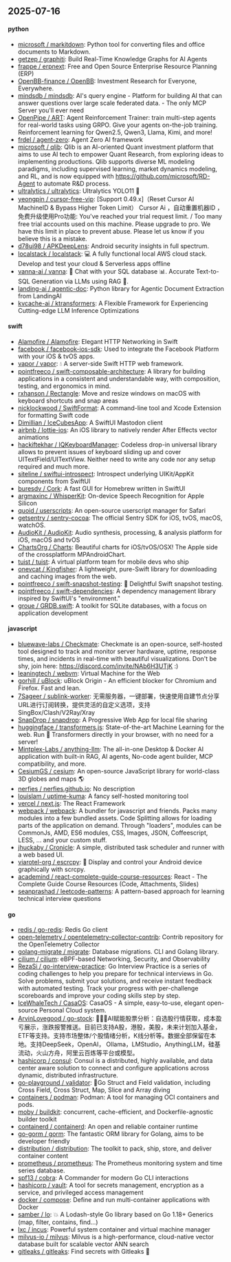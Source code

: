 ## 2025-07-16

#### python
* [microsoft / markitdown](https://github.com/microsoft/markitdown): Python tool for converting files and office documents to Markdown.
* [getzep / graphiti](https://github.com/getzep/graphiti): Build Real-Time Knowledge Graphs for AI Agents
* [frappe / erpnext](https://github.com/frappe/erpnext): Free and Open Source Enterprise Resource Planning (ERP)
* [OpenBB-finance / OpenBB](https://github.com/OpenBB-finance/OpenBB): Investment Research for Everyone, Everywhere.
* [mindsdb / mindsdb](https://github.com/mindsdb/mindsdb): AI's query engine - Platform for building AI that can answer questions over large scale federated data. - The only MCP Server you'll ever need
* [OpenPipe / ART](https://github.com/OpenPipe/ART): Agent Reinforcement Trainer: train multi-step agents for real-world tasks using GRPO. Give your agents on-the-job training. Reinforcement learning for Qwen2.5, Qwen3, Llama, Kimi, and more!
* [frdel / agent-zero](https://github.com/frdel/agent-zero): Agent Zero AI framework
* [microsoft / qlib](https://github.com/microsoft/qlib): Qlib is an AI-oriented Quant investment platform that aims to use AI tech to empower Quant Research, from exploring ideas to implementing productions. Qlib supports diverse ML modeling paradigms, including supervised learning, market dynamics modeling, and RL, and is now equipped with https://github.com/microsoft/RD-Agent to automate R&D process.
* [ultralytics / ultralytics](https://github.com/ultralytics/ultralytics): Ultralytics YOLO11 🚀
* [yeongpin / cursor-free-vip](https://github.com/yeongpin/cursor-free-vip): [Support 0.49.x]（Reset Cursor AI MachineID & Bypass Higher Token Limit） Cursor Ai ，自动重置机器ID ， 免费升级使用Pro功能: You've reached your trial request limit. / Too many free trial accounts used on this machine. Please upgrade to pro. We have this limit in place to prevent abuse. Please let us know if you believe this is a mistake.
* [d78ui98 / APKDeepLens](https://github.com/d78ui98/APKDeepLens): Android security insights in full spectrum.
* [localstack / localstack](https://github.com/localstack/localstack): 💻 A fully functional local AWS cloud stack. Develop and test your cloud & Serverless apps offline
* [vanna-ai / vanna](https://github.com/vanna-ai/vanna): 🤖 Chat with your SQL database 📊. Accurate Text-to-SQL Generation via LLMs using RAG 🔄.
* [landing-ai / agentic-doc](https://github.com/landing-ai/agentic-doc): Python library for Agentic Document Extraction from LandingAI
* [kvcache-ai / ktransformers](https://github.com/kvcache-ai/ktransformers): A Flexible Framework for Experiencing Cutting-edge LLM Inference Optimizations

#### swift
* [Alamofire / Alamofire](https://github.com/Alamofire/Alamofire): Elegant HTTP Networking in Swift
* [facebook / facebook-ios-sdk](https://github.com/facebook/facebook-ios-sdk): Used to integrate the Facebook Platform with your iOS & tvOS apps.
* [vapor / vapor](https://github.com/vapor/vapor): 💧 A server-side Swift HTTP web framework.
* [pointfreeco / swift-composable-architecture](https://github.com/pointfreeco/swift-composable-architecture): A library for building applications in a consistent and understandable way, with composition, testing, and ergonomics in mind.
* [rxhanson / Rectangle](https://github.com/rxhanson/Rectangle): Move and resize windows on macOS with keyboard shortcuts and snap areas
* [nicklockwood / SwiftFormat](https://github.com/nicklockwood/SwiftFormat): A command-line tool and Xcode Extension for formatting Swift code
* [Dimillian / IceCubesApp](https://github.com/Dimillian/IceCubesApp): A SwiftUI Mastodon client
* [airbnb / lottie-ios](https://github.com/airbnb/lottie-ios): An iOS library to natively render After Effects vector animations
* [hackiftekhar / IQKeyboardManager](https://github.com/hackiftekhar/IQKeyboardManager): Codeless drop-in universal library allows to prevent issues of keyboard sliding up and cover UITextField/UITextView. Neither need to write any code nor any setup required and much more.
* [siteline / swiftui-introspect](https://github.com/siteline/swiftui-introspect): Introspect underlying UIKit/AppKit components from SwiftUI
* [buresdv / Cork](https://github.com/buresdv/Cork): A fast GUI for Homebrew written in SwiftUI
* [argmaxinc / WhisperKit](https://github.com/argmaxinc/WhisperKit): On-device Speech Recognition for Apple Silicon
* [quoid / userscripts](https://github.com/quoid/userscripts): An open-source userscript manager for Safari
* [getsentry / sentry-cocoa](https://github.com/getsentry/sentry-cocoa): The official Sentry SDK for iOS, tvOS, macOS, watchOS.
* [AudioKit / AudioKit](https://github.com/AudioKit/AudioKit): Audio synthesis, processing, & analysis platform for iOS, macOS and tvOS
* [ChartsOrg / Charts](https://github.com/ChartsOrg/Charts): Beautiful charts for iOS/tvOS/OSX! The Apple side of the crossplatform MPAndroidChart.
* [tuist / tuist](https://github.com/tuist/tuist): A virtual platform team for mobile devs who ship
* [onevcat / Kingfisher](https://github.com/onevcat/Kingfisher): A lightweight, pure-Swift library for downloading and caching images from the web.
* [pointfreeco / swift-snapshot-testing](https://github.com/pointfreeco/swift-snapshot-testing): 📸 Delightful Swift snapshot testing.
* [pointfreeco / swift-dependencies](https://github.com/pointfreeco/swift-dependencies): A dependency management library inspired by SwiftUI's "environment."
* [groue / GRDB.swift](https://github.com/groue/GRDB.swift): A toolkit for SQLite databases, with a focus on application development

#### javascript
* [bluewave-labs / Checkmate](https://github.com/bluewave-labs/Checkmate): Checkmate is an open-source, self-hosted tool designed to track and monitor server hardware, uptime, response times, and incidents in real-time with beautiful visualizations. Don't be shy, join here: https://discord.com/invite/NAb6H3UTjK :)
* [leaningtech / webvm](https://github.com/leaningtech/webvm): Virtual Machine for the Web
* [gorhill / uBlock](https://github.com/gorhill/uBlock): uBlock Origin - An efficient blocker for Chromium and Firefox. Fast and lean.
* [7Sageer / sublink-worker](https://github.com/7Sageer/sublink-worker): 无需服务器，一键部署，快速使用自建节点分享URL进行订阅转换，提供灵活的自定义选项，支持SingBox/Clash/V2Ray/Xray
* [SnapDrop / snapdrop](https://github.com/SnapDrop/snapdrop): A Progressive Web App for local file sharing
* [huggingface / transformers.js](https://github.com/huggingface/transformers.js): State-of-the-art Machine Learning for the web. Run 🤗 Transformers directly in your browser, with no need for a server!
* [Mintplex-Labs / anything-llm](https://github.com/Mintplex-Labs/anything-llm): The all-in-one Desktop & Docker AI application with built-in RAG, AI agents, No-code agent builder, MCP compatibility, and more.
* [CesiumGS / cesium](https://github.com/CesiumGS/cesium): An open-source JavaScript library for world-class 3D globes and maps 🌎
* [nerfies / nerfies.github.io](https://github.com/nerfies/nerfies.github.io): No description
* [louislam / uptime-kuma](https://github.com/louislam/uptime-kuma): A fancy self-hosted monitoring tool
* [vercel / next.js](https://github.com/vercel/next.js): The React Framework
* [webpack / webpack](https://github.com/webpack/webpack): A bundler for javascript and friends. Packs many modules into a few bundled assets. Code Splitting allows for loading parts of the application on demand. Through "loaders", modules can be CommonJs, AMD, ES6 modules, CSS, Images, JSON, Coffeescript, LESS, ... and your custom stuff.
* [jhuckaby / Cronicle](https://github.com/jhuckaby/Cronicle): A simple, distributed task scheduler and runner with a web based UI.
* [viarotel-org / escrcpy](https://github.com/viarotel-org/escrcpy): 📱 Display and control your Android device graphically with scrcpy.
* [academind / react-complete-guide-course-resources](https://github.com/academind/react-complete-guide-course-resources): React - The Complete Guide Course Resources (Code, Attachments, Slides)
* [seanprashad / leetcode-patterns](https://github.com/seanprashad/leetcode-patterns): A pattern-based approach for learning technical interview questions

#### go
* [redis / go-redis](https://github.com/redis/go-redis): Redis Go client
* [open-telemetry / opentelemetry-collector-contrib](https://github.com/open-telemetry/opentelemetry-collector-contrib): Contrib repository for the OpenTelemetry Collector
* [golang-migrate / migrate](https://github.com/golang-migrate/migrate): Database migrations. CLI and Golang library.
* [cilium / cilium](https://github.com/cilium/cilium): eBPF-based Networking, Security, and Observability
* [RezaSi / go-interview-practice](https://github.com/RezaSi/go-interview-practice): Go Interview Practice is a series of coding challenges to help you prepare for technical interviews in Go. Solve problems, submit your solutions, and receive instant feedback with automated testing. Track your progress with per-challenge scoreboards and improve your coding skills step by step.
* [IceWhaleTech / CasaOS](https://github.com/IceWhaleTech/CasaOS): CasaOS - A simple, easy-to-use, elegant open-source Personal Cloud system.
* [ArvinLovegood / go-stock](https://github.com/ArvinLovegood/go-stock): 🦄🦄🦄AI赋能股票分析：自选股行情获取，成本盈亏展示，涨跌报警推送。目前已支持A股，港股，美股，未来计划加入基金，ETF等支持。支持市场整体/个股情绪分析，K线分析等。数据全部保留在本地。支持DeepSeek，OpenAI， Ollama，LMStudio，AnythingLLM，硅基流动，火山方舟，阿里云百炼等平台或模型。
* [hashicorp / consul](https://github.com/hashicorp/consul): Consul is a distributed, highly available, and data center aware solution to connect and configure applications across dynamic, distributed infrastructure.
* [go-playground / validator](https://github.com/go-playground/validator): 💯Go Struct and Field validation, including Cross Field, Cross Struct, Map, Slice and Array diving
* [containers / podman](https://github.com/containers/podman): Podman: A tool for managing OCI containers and pods.
* [moby / buildkit](https://github.com/moby/buildkit): concurrent, cache-efficient, and Dockerfile-agnostic builder toolkit
* [containerd / containerd](https://github.com/containerd/containerd): An open and reliable container runtime
* [go-gorm / gorm](https://github.com/go-gorm/gorm): The fantastic ORM library for Golang, aims to be developer friendly
* [distribution / distribution](https://github.com/distribution/distribution): The toolkit to pack, ship, store, and deliver container content
* [prometheus / prometheus](https://github.com/prometheus/prometheus): The Prometheus monitoring system and time series database.
* [spf13 / cobra](https://github.com/spf13/cobra): A Commander for modern Go CLI interactions
* [hashicorp / vault](https://github.com/hashicorp/vault): A tool for secrets management, encryption as a service, and privileged access management
* [docker / compose](https://github.com/docker/compose): Define and run multi-container applications with Docker
* [samber / lo](https://github.com/samber/lo): 💥 A Lodash-style Go library based on Go 1.18+ Generics (map, filter, contains, find...)
* [lxc / incus](https://github.com/lxc/incus): Powerful system container and virtual machine manager
* [milvus-io / milvus](https://github.com/milvus-io/milvus): Milvus is a high-performance, cloud-native vector database built for scalable vector ANN search
* [gitleaks / gitleaks](https://github.com/gitleaks/gitleaks): Find secrets with Gitleaks 🔑

